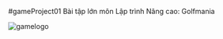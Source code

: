 #gameProject01
Bài tập lớn môn Lập trình Nâng cao: Golfmania

![gamelogo](https://github.com/xuanduong1605/gameProject01/assets/145822357/4fce19c2-f882-4c90-9b79-c691b20bd6f3)


